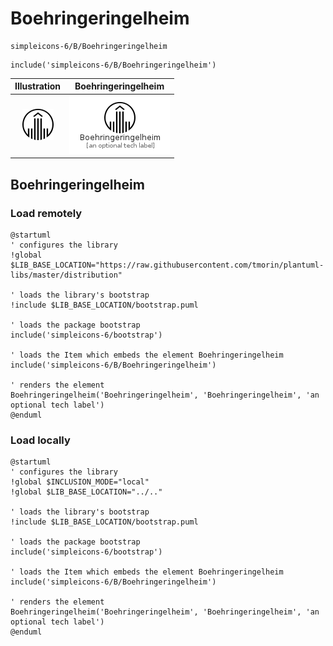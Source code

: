 # Boehringeringelheim


```text
simpleicons-6/B/Boehringeringelheim
```

```text
include('simpleicons-6/B/Boehringeringelheim')
```



| Illustration | Boehringeringelheim |
| :---: | :---: |
| ![illustration for Illustration](../../simpleicons-6/B/Boehringeringelheim.png) | ![illustration for Boehringeringelheim](../../simpleicons-6/B/Boehringeringelheim.Local.png) |




## Boehringeringelheim

### Load remotely
```plantuml
@startuml
' configures the library
!global $LIB_BASE_LOCATION="https://raw.githubusercontent.com/tmorin/plantuml-libs/master/distribution"

' loads the library's bootstrap
!include $LIB_BASE_LOCATION/bootstrap.puml

' loads the package bootstrap
include('simpleicons-6/bootstrap')

' loads the Item which embeds the element Boehringeringelheim
include('simpleicons-6/B/Boehringeringelheim')

' renders the element
Boehringeringelheim('Boehringeringelheim', 'Boehringeringelheim', 'an optional tech label')
@enduml
```

### Load locally
```plantuml
@startuml
' configures the library
!global $INCLUSION_MODE="local"
!global $LIB_BASE_LOCATION="../.."

' loads the library's bootstrap
!include $LIB_BASE_LOCATION/bootstrap.puml

' loads the package bootstrap
include('simpleicons-6/bootstrap')

' loads the Item which embeds the element Boehringeringelheim
include('simpleicons-6/B/Boehringeringelheim')

' renders the element
Boehringeringelheim('Boehringeringelheim', 'Boehringeringelheim', 'an optional tech label')
@enduml
```

